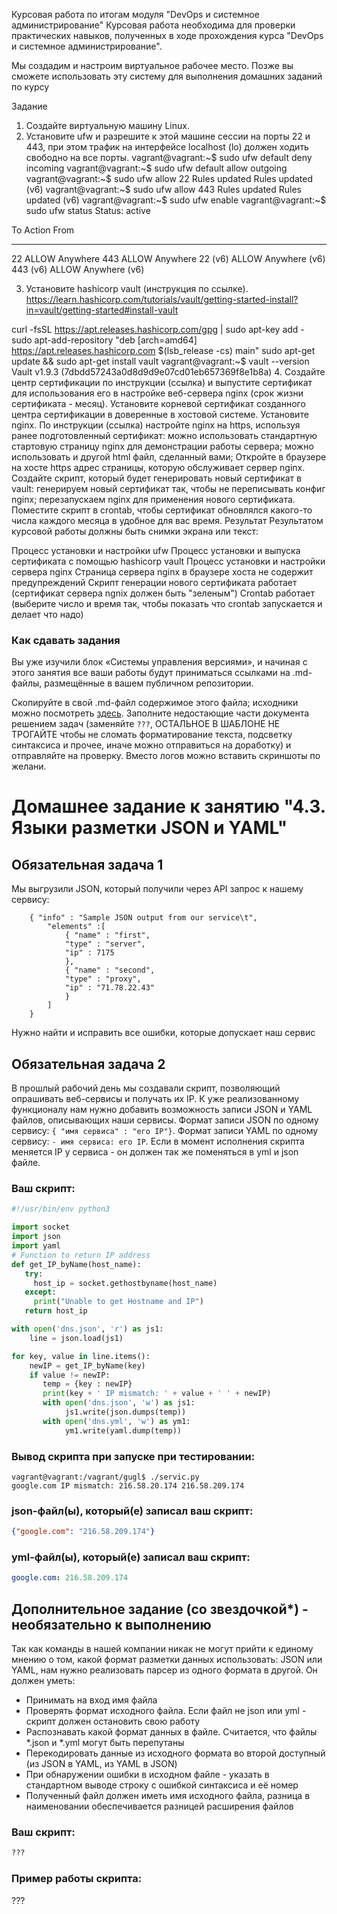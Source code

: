 Курсовая работа по итогам модуля "DevOps и системное администрирование"
Курсовая работа необходима для проверки практических навыков, полученных в ходе прохождения курса "DevOps и системное администрирование".

Мы создадим и настроим виртуальное рабочее место. Позже вы сможете использовать эту систему для выполнения домашних заданий по курсу

Задание
1. Создайте виртуальную машину Linux.
2. Установите ufw и разрешите к этой машине сессии на порты 22 и 443, при этом трафик на интерфейсе localhost (lo) должен ходить свободно на все порты.
vagrant@vagrant:~$ sudo ufw default deny incoming
vagrant@vagrant:~$ sudo ufw default allow outgoing
vagrant@vagrant:~$ sudo ufw allow 22
Rules updated
Rules updated (v6)
vagrant@vagrant:~$ sudo ufw allow 443
Rules updated
Rules updated (v6)
vagrant@vagrant:~$ sudo ufw enable
vagrant@vagrant:~$ sudo ufw status
Status: active

To                         Action      From
--                         ------      ----
22                         ALLOW       Anywhere
443                        ALLOW       Anywhere
22 (v6)                    ALLOW       Anywhere (v6)
443 (v6)                   ALLOW       Anywhere (v6)

3. Установите hashicorp vault (инструкция по ссылке).
https://learn.hashicorp.com/tutorials/vault/getting-started-install?in=vault/getting-started#install-vault

curl -fsSL https://apt.releases.hashicorp.com/gpg | sudo apt-key add -
sudo apt-add-repository "deb [arch=amd64] https://apt.releases.hashicorp.com  $(lsb_release -cs) main"
sudo apt-get update && sudo apt-get install vault
vagrant@vagrant:~$ vault --version
Vault v1.9.3 (7dbdd57243a0d8d9d9e07cd01eb657369f8e1b8a)
4. Cоздайте центр сертификации по инструкции (ссылка) и выпустите сертификат для использования его в настройке веб-сервера nginx (срок жизни сертификата - месяц).
Установите корневой сертификат созданного центра сертификации в доверенные в хостовой системе.
Установите nginx.
По инструкции (ссылка) настройте nginx на https, используя ранее подготовленный сертификат:
можно использовать стандартную стартовую страницу nginx для демонстрации работы сервера;
можно использовать и другой html файл, сделанный вами;
Откройте в браузере на хосте https адрес страницы, которую обслуживает сервер nginx.
Создайте скрипт, который будет генерировать новый сертификат в vault:
генерируем новый сертификат так, чтобы не переписывать конфиг nginx;
перезапускаем nginx для применения нового сертификата.
Поместите скрипт в crontab, чтобы сертификат обновлялся какого-то числа каждого месяца в удобное для вас время.
Результат
Результатом курсовой работы должны быть снимки экрана или текст:

Процесс установки и настройки ufw
Процесс установки и выпуска сертификата с помощью hashicorp vault
Процесс установки и настройки сервера nginx
Страница сервера nginx в браузере хоста не содержит предупреждений
Скрипт генерации нового сертификата работает (сертификат сервера ngnix должен быть "зеленым")
Crontab работает (выберите число и время так, чтобы показать что crontab запускается и делает что надо)







### Как сдавать задания

Вы уже изучили блок «Системы управления версиями», и начиная с этого занятия все ваши работы будут приниматься ссылками на .md-файлы, размещённые в вашем публичном репозитории.

Скопируйте в свой .md-файл содержимое этого файла; исходники можно посмотреть [здесь](https://raw.githubusercontent.com/netology-code/sysadm-homeworks/devsys10/04-script-03-yaml/README.md). Заполните недостающие части документа решением задач (заменяйте `???`, ОСТАЛЬНОЕ В ШАБЛОНЕ НЕ ТРОГАЙТЕ чтобы не сломать форматирование текста, подсветку синтаксиса и прочее, иначе можно отправиться на доработку) и отправляйте на проверку. Вместо логов можно вставить скриншоты по желани.

# Домашнее задание к занятию "4.3. Языки разметки JSON и YAML"


## Обязательная задача 1
Мы выгрузили JSON, который получили через API запрос к нашему сервису:
```
    { "info" : "Sample JSON output from our service\t",
        "elements" :[
            { "name" : "first",
            "type" : "server",
            "ip" : 7175 
            },
            { "name" : "second",
            "type" : "proxy",
            "ip" : "71.78.22.43"
            }
        ]
    }
```
  Нужно найти и исправить все ошибки, которые допускает наш сервис

## Обязательная задача 2
В прошлый рабочий день мы создавали скрипт, позволяющий опрашивать веб-сервисы и получать их IP. К уже реализованному функционалу нам нужно добавить возможность записи JSON и YAML файлов, описывающих наши сервисы. Формат записи JSON по одному сервису: `{ "имя сервиса" : "его IP"}`. Формат записи YAML по одному сервису: `- имя сервиса: его IP`. Если в момент исполнения скрипта меняется IP у сервиса - он должен так же поменяться в yml и json файле.

### Ваш скрипт:
```python
#!/usr/bin/env python3

import socket
import json
import yaml
# Function to return IP address
def get_IP_byName(host_name):
   try:
     host_ip = socket.gethostbyname(host_name)
   except:
     print("Unable to get Hostname and IP")
   return host_ip

with open('dns.json', 'r') as js1:
    line = json.load(js1)

for key, value in line.items():
    newIP = get_IP_byName(key)
    if value != newIP:
       temp = {key : newIP}
       print(key + ' IP mismatch: ' + value + ' ' + newIP)
       with open('dns.json', 'w') as js1:
            js1.write(json.dumps(temp))
       with open('dns.yml', 'w') as ym1:
            ym1.write(yaml.dump(temp))
```

### Вывод скрипта при запуске при тестировании:
```
vagrant@vagrant:/vagrant/gugl$ ./servic.py
google.com IP mismatch: 216.58.20.174 216.58.209.174
```

### json-файл(ы), который(е) записал ваш скрипт:
```json
{"google.com": "216.58.209.174"}
```

### yml-файл(ы), который(е) записал ваш скрипт:
```yaml
google.com: 216.58.209.174
```

## Дополнительное задание (со звездочкой*) - необязательно к выполнению

Так как команды в нашей компании никак не могут прийти к единому мнению о том, какой формат разметки данных использовать: JSON или YAML, нам нужно реализовать парсер из одного формата в другой. Он должен уметь:
   * Принимать на вход имя файла
   * Проверять формат исходного файла. Если файл не json или yml - скрипт должен остановить свою работу
   * Распознавать какой формат данных в файле. Считается, что файлы *.json и *.yml могут быть перепутаны
   * Перекодировать данные из исходного формата во второй доступный (из JSON в YAML, из YAML в JSON)
   * При обнаружении ошибки в исходном файле - указать в стандартном выводе строку с ошибкой синтаксиса и её номер
   * Полученный файл должен иметь имя исходного файла, разница в наименовании обеспечивается разницей расширения файлов

### Ваш скрипт:
```python
???
```

### Пример работы скрипта:
???
